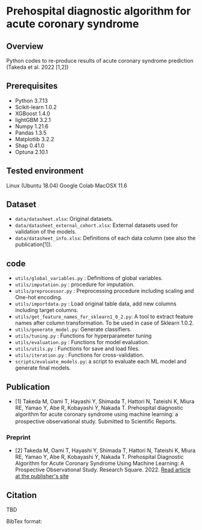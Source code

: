 # Prehospital diagnostic algorithm for acute coronary syndrome

## Overview
Python codes to re-produce results of acute coronary syndrome prediction (Takeda et al. 2022 [1,2])

## Prerequisites
- Python 3.7.13
- Scikit-learn 1.0.2
- XGBoost 1.4.0
- lightGBM 3.2.1
- Numpy 1.21.6
- Pandas 1.3.5
- Matplotlib 3.2.2
- Shap 0.41.0
- Optuna 2.10.1


## Tested environment
Linux (Ubuntu 18.04)
Google Colab
MacOSX 11.6

## Dataset
- `data/datasheet.xlsx`: Original datasets.
- `data/datasheet_external_cohort.xlsx`: External datasets used for validation of the models.
- `data/datasheet_info.xlsx`: Definitions of each data column (see also the publication[1]).

## code
- `utils/global_variables.py` : Definitions of global variables.
- `utils/imputation.py` : procedure for imputation.
- `utils/preprocessor.py` : Preprocessing procedure including scaling and One-hot encoding.
- `utils/importdata.py` : Load original table data, add new columns including target columns.
- `utils/get_feature_names_for_sklearn1_0_2.py`: A tool to extract feature names after column transformation. To be used in case of Sklearn 1.0.2.
- `utils/generate_model.py`: Generate classifiers.
- `utils/tuning.py` : Functions for hyperparameter tuning 
- `utils/evaluation.py` : Functions for model evaluation.
- `utils/utils.py` : Functions for save and load files.
- `utils/iteration.py` : Functions for cross-validation.
- `scripts/evaluate_models.py`: a script to evaluate each ML model and generate final models.
  


## Publication
- [1] Takeda M, Oami T, Hayashi Y, Shimada T, Hattori N, Tateishi K, Miura RE, Yamao Y, Abe R, Kobayashi Y, Nakada T. Prehospital diagnostic algorithm for acute coronary syndrome using machine learning: a prospective observational study. Submitted to Scientific Reports.　

### Preprint
- [2] Takeda M, Oami T, Hayashi Y, Shimada T, Hattori N, Tateishi K, Miura RE, Yamao Y, Abe R, Kobayashi Y, Nakada T. Prehospital Diagnostic Algorithm for Acute Coronary Syndrome Using Machine Learning: A Prospective Observational Study. Research Square. 2022. [Read article at the publisher's site](https://www.researchsquare.com/article/rs-1360222/v1)

## Citation
TBD

BibTex format:
